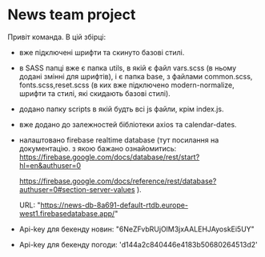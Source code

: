 # News team project

Привіт команда. В цій збірці:

- вже підключені шрифти та скинуто базові стилі.

- в SASS папці вже є папка utils, в якій є файл vars.scss (в ньому додані змінні
  для шрифтів), і є папка base, з файлами common.scss, fonts.scss,reset.scss (в
  ких вже підключено modern-normalize, шрифти та стилі, які скидають базові
  стилі).

- додано папку scripts в якій будть всі js файли, крім index.js.

- вже додано до залежностей бібліотеки axios та calendar-dates.

- налаштовано firebase realtime database (тут посилання на документацію. з якою
  бажано ознайомитись:
  https://firebase.google.com/docs/database/rest/start?hl=en&authuser=0

  https://firebase.google.com/docs/reference/rest/database?authuser=0#section-server-values
  ).

  URL: "https://news-db-8a691-default-rtdb.europe-west1.firebasedatabase.app/"

- Api-key для бекенду новин: "6NeZFvbRUjOlM3jxAALEHJAyoskEi5UY"

- Api-key для бекенду погоди: 'd144a2c840446e4183b50680264513d2'
